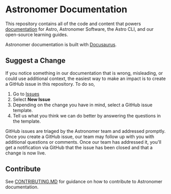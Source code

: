 # Astronomer Documentation

This repository contains all of the code and content that powers [documentation](http://docs.astronomer.io) for Astro, Astronomer Software, the Astro CLI, and our open-source learning guides.

Astronomer documentation is built with [Docusaurus](https://docusaurus.io/docs).

## Suggest a Change

If you notice something in our documentation that is wrong, misleading, or could use additional context, the easiest way to make an impact is to create a GitHub issue in this repository. To do so,

1. Go to [Issues](https://github.com/astronomer/docs/issues)
2. Select **New Issue**
3. Depending on the change you have in mind, select a GitHub issue template.
4. Tell us what you think we can do better by answering the questions in the template.

GitHub issues are triaged by the Astronomer team and addressed promptly. Once you create a GitHub issue, our team may follow up with you with additional questions or comments. Once our team has addressed it, you'll get a notification via GitHub that the issue has been closed and that a change is now live.

## Contribute

See [CONTRIBUTING.MD](https://github.com/astronomer/docs/blob/main/contributing.md) for guidance on how to contribute to Astronomer documentation.